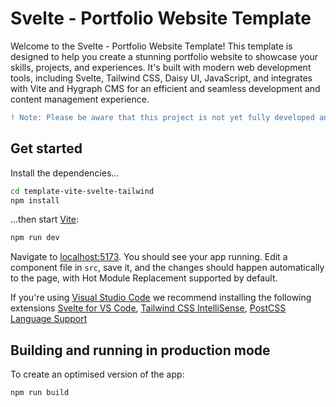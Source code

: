 # Svelte - Portfolio Website Template

Welcome to the Svelte - Portfolio Website Template! This template is designed to help you create a stunning portfolio website to showcase your skills, projects, and experiences. It's built with modern web development tools, including Svelte, Tailwind CSS, Daisy UI, JavaScript, and integrates with Vite and Hygraph CMS for an efficient and seamless development and content management experience.


```diff
! Note: Please be aware that this project is not yet fully developed and may be unstable for production use. Use it for experimentation and testing purposes.. 
```

## Get started

Install the dependencies...

```bash
cd template-vite-svelte-tailwind
npm install
```

...then start [Vite](https://vitejs.dev/):

```bash
npm run dev
```

Navigate to [localhost:5173](http://localhost:5173/). You should see your app running. Edit a component file in `src`, save it, and the changes should happen automatically to the page, with Hot Module Replacement supported by default.

If you're using [Visual Studio Code](https://code.visualstudio.com/) we recommend installing the following extensions [Svelte for VS Code](https://marketplace.visualstudio.com/items?itemName=svelte.svelte-vscode), [Tailwind CSS IntelliSense](https://marketplace.visualstudio.com/items?itemName=bradlc.vscode-tailwindcss), [PostCSS Language Support](https://marketplace.visualstudio.com/items?itemName=csstools.postcss)

## Building and running in production mode

To create an optimised version of the app:

```bash
npm run build
```
